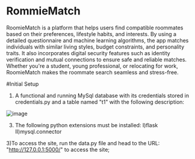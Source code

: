 # RommieMatch
RoomieMatch is a platform that helps users find compatible roommates based on their preferences, lifestyle habits, and interests. By using a detailed questionnaire and machine learning algorithms, the app matches individuals with similar living styles, budget constraints, and personality traits. It also incorporates digital security features such as identity verification and mutual connections to ensure safe and reliable matches. Whether you're a student, young professional, or relocating for work, RoomieMatch makes the roommate search seamless and stress-free.

#Initial Setup
1) A functional and running MySql database with its credentials stored in credentials.py and a table named "t1" with the following description:

![image](https://github.com/user-attachments/assets/874f8711-4a60-4d84-8b80-c8e552c49b96)

3) The following python extensions must be installed:
   I)flask
   II)mysql.connector
   
3)To access the site, run the data.py file and head to the URL: "http://127.0.0.1:5000/" to access the site;
